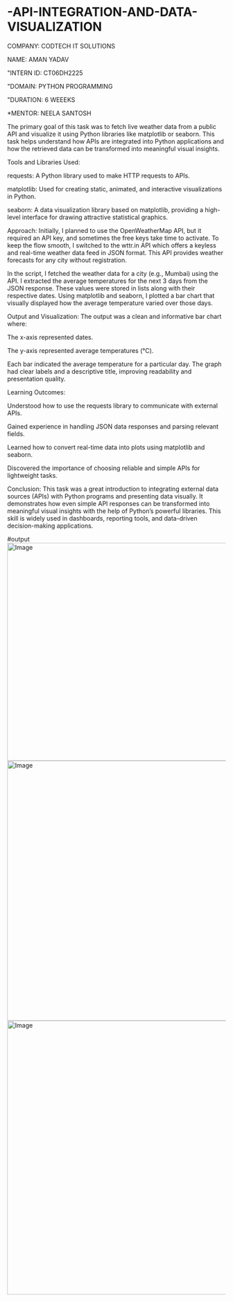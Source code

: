# -API-INTEGRATION-AND-DATA-VISUALIZATION
COMPANY: CODTECH IT SOLUTIONS

NAME: AMAN YADAV

"INTERN ID: CT06DH2225

"DOMAIN: PYTHON PROGRAMMING 

"DURATION: 6 WEEEKS

*MENTOR: NEELA SANTOSH

The primary goal of this task was to fetch live weather data from a public API and visualize it using Python libraries like matplotlib or seaborn. This task helps understand how APIs are integrated into Python applications and how the retrieved data can be transformed into meaningful visual insights.

Tools and Libraries Used:

requests: A Python library used to make HTTP requests to APIs.

matplotlib: Used for creating static, animated, and interactive visualizations in Python.

seaborn: A data visualization library based on matplotlib, providing a high-level interface for drawing attractive statistical graphics.

Approach:
Initially, I planned to use the OpenWeatherMap API, but it required an API key, and sometimes the free keys take time to activate. To keep the flow smooth, I switched to the wttr.in API which offers a keyless and real-time weather data feed in JSON format. This API provides weather forecasts for any city without registration.

In the script, I fetched the weather data for a city (e.g., Mumbai) using the API. I extracted the average temperatures for the next 3 days from the JSON response. These values were stored in lists along with their respective dates. Using matplotlib and seaborn, I plotted a bar chart that visually displayed how the average temperature varied over those days.

Output and Visualization:
The output was a clean and informative bar chart where:

The x-axis represented dates.

The y-axis represented average temperatures (°C).

Each bar indicated the average temperature for a particular day.
The graph had clear labels and a descriptive title, improving readability and presentation quality.

Learning Outcomes:

Understood how to use the requests library to communicate with external APIs.

Gained experience in handling JSON data responses and parsing relevant fields.

Learned how to convert real-time data into plots using matplotlib and seaborn.

Discovered the importance of choosing reliable and simple APIs for lightweight tasks.

Conclusion:
This task was a great introduction to integrating external data sources (APIs) with Python programs and presenting data visually. It demonstrates how even simple API responses can be transformed into meaningful visual insights with the help of Python’s powerful libraries. This skill is widely used in dashboards, reporting tools, and data-driven decision-making applications.

#output
<img width="1000" height="503" alt="Image" src="https://github.com/user-attachments/assets/3b90e21a-fa43-47eb-8960-337fa559ee52" />
<img width="1000" height="600" alt="Image" src="https://github.com/user-attachments/assets/4bf2632c-48c8-4f33-8d18-130664fc9015" />
<img width="800" height="632" alt="Image" src="https://github.com/user-attachments/assets/35746303-0dcf-4c2e-8c41-e2de6fb82bb3" />

